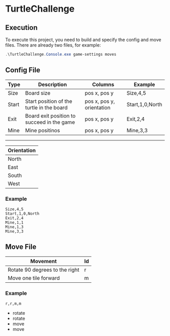 

# TurtleChallenge

## Execution

To execute this project, you need to build and specify the config and move files.
There are already two files, for example:

```PowerShell
.\TurtleChallenge.Console.exe game-settings moves
```

## Config File


| Type | Description | Columns | Example
|--|--|--|--|
| Size | Board size | pos x, pos y | Size,4,5
| Start| Start position of the turtle in the board | pos x, pos y, orientation | Start,1,0,North
| Exit | Board exit position to succeed in the game | pos x, pos y | Exit,2,4
| Mine | Mine positinos | pos x, pos y | Mine,3,3

---

|Orientation|
|--|
| North |
| East |
| South |
| West|

### Example

```
Size,4,5
Start,1,0,North
Exit,2,4
Mine,1,1
Mine,1,3
Mine,3,3
```

## Move File

|Movement| Id |
|--|--
| Rotate​ 90 degrees to the right | r |
| Move​ one tile forward | m |

 ### Example

```
r,r,m,m
```

 - rotate
 - rotate
 - move
 - move
